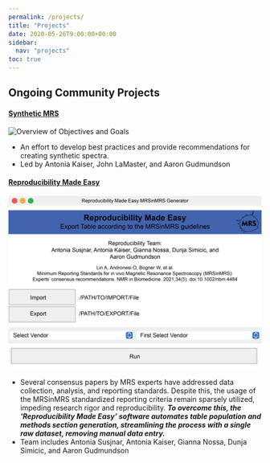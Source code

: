 ```yaml
---
permalink: /projects/
title: "Projects"
date: 2020-05-26T9:00:00+00:00
sidebar:
  nav: "projects"
toc: true
---
```


## Ongoing Community Projects

#### [Synthetic MRS](/projects_synthetic_mrs/)

![Overview of Objectives and Goals](/assets/images/synthetic_mrs/syntheticdata.png)

- An effort to develop best practices and provide recommendations for creating synthetic spectra.
- Led by Antonia Kaiser, John LaMaster, and Aaron Gudmundson

#### [Reproducibility Made Easy](/projects_reproducibility_made_easy/)

![Reproducibility Made Easy GUI Image](/assets/images/reproducibility_made_easy/Reproducibility_Made_Easy_GUI.png)

- Several consensus papers by MRS experts have addressed data collection, analysis, and reporting standards. Despite this, the usage of the MRSinMRS standardized reporting criteria remain sparsely utilized, impeding research rigor and reproducibility. ***To overcome this, the 'Reproducibility Made Easy’ software automates table population and methods section generation, streamlining the process with a single raw dataset, removing manual data entry.***
- Team includes Antonia Susjnar, Antonia Kaiser, Gianna Nossa, Dunja Simicic, and Aaron Gudmundson